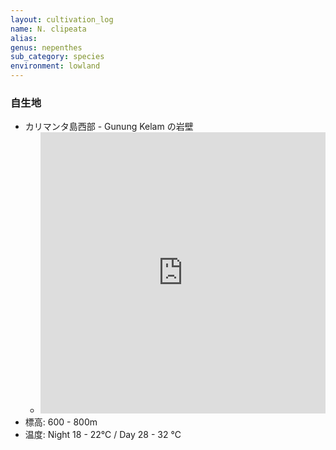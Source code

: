 ```yaml
---
layout: cultivation_log
name: N. clipeata
alias:
genus: nepenthes
sub_category: species
environment: lowland
---
```

### 自生地
- カリマンタ島西部 - Gunung Kelam の岩壁
  - <iframe src="https://www.google.com/maps/embed?pb=!1m18!1m12!1m3!1d1313905.6401458983!2d111.5127971577989!3d-0.2183147801838794!2m3!1f0!2f0!3f0!3m2!1i1024!2i768!4f13.1!3m3!1m2!1s0x31fe2f5a28809c11%3A0xa91f137f85e18998!2sMount%20Kelam!5e0!3m2!1sen!2sjp!4v1708759105719!5m2!1sen!2sjp" width="100%" height="450" style="border:0;" allowfullscreen="" loading="lazy" referrerpolicy="no-referrer-when-downgrade"></iframe>
- 標高: 600 - 800m
- 温度: Night 18 - 22℃ / Day 28 - 32 ℃
